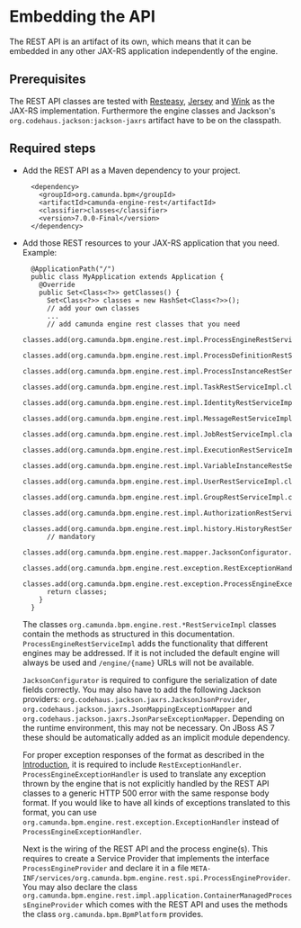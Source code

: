 Embedding the API
==================

The REST API is an artifact of its own, which means that it can be embedded in any other JAX-RS application independently of the engine.

Prerequisites
--------------

The REST API classes are tested with [Resteasy](http://www.jboss.org/resteasy/), [Jersey](http://jersey.java.net/) and [Wink](http://wink.apache.org/) as the JAX-RS implementation.
Furthermore the engine classes and Jackson's `org.codehaus.jackson:jackson-jaxrs` artifact have to be on the classpath.

Required steps
--------------

* Add the REST API as a Maven dependency to your project.


        <dependency>
          <groupId>org.camunda.bpm</groupId>
          <artifactId>camunda-engine-rest</artifactId>
          <classifier>classes</classifier>
          <version>7.0.0-Final</version>
        </dependency>

* Add those REST resources to your JAX-RS application that you need. Example:

        @ApplicationPath("/")
        public class MyApplication extends Application {
          @Override
          public Set<Class<?>> getClasses() {
            Set<Class<?>> classes = new HashSet<Class<?>>();
            // add your own classes 
            ...
            // add camunda engine rest classes that you need
            classes.add(org.camunda.bpm.engine.rest.impl.ProcessEngineRestServiceImpl.class);
            classes.add(org.camunda.bpm.engine.rest.impl.ProcessDefinitionRestServiceImpl.class);
            classes.add(org.camunda.bpm.engine.rest.impl.ProcessInstanceRestServiceImpl.class);
            classes.add(org.camunda.bpm.engine.rest.impl.TaskRestServiceImpl.class);
            classes.add(org.camunda.bpm.engine.rest.impl.IdentityRestServiceImpl.class);
            classes.add(org.camunda.bpm.engine.rest.impl.MessageRestServiceImpl.class);
            classes.add(org.camunda.bpm.engine.rest.impl.JobRestServiceImpl.class);
            classes.add(org.camunda.bpm.engine.rest.impl.ExecutionRestServiceImpl.class);
            classes.add(org.camunda.bpm.engine.rest.impl.VariableInstanceRestServiceImpl.class);
            classes.add(org.camunda.bpm.engine.rest.impl.UserRestServiceImpl.class);
            classes.add(org.camunda.bpm.engine.rest.impl.GroupRestServiceImpl.class);
            classes.add(org.camunda.bpm.engine.rest.impl.AuthorizationRestServiceImpl.class);
            classes.add(org.camunda.bpm.engine.rest.impl.history.HistoryRestServiceImpl.class);
            // mandatory
            classes.add(org.camunda.bpm.engine.rest.mapper.JacksonConfigurator.class);
            classes.add(org.camunda.bpm.engine.rest.exception.RestExceptionHandler.class);
            classes.add(org.camunda.bpm.engine.rest.exception.ProcessEngineExceptionHandler.class);
            return classes;
          }
        }

  The classes `org.camunda.bpm.engine.rest.*RestServiceImpl` classes contain the methods as structured in this documentation. 
  `ProcessEngineRestServiceImpl` adds the functionality that different engines may be addressed.
  If it is not included the default engine will always be used and `/engine/{name}` URLs will not be available.
    
  `JacksonConfigurator` is required to configure the serialization of date fields correctly.
  You may also have to add the following Jackson providers: `org.codehaus.jackson.jaxrs.JacksonJsonProvider`,
  `org.codehaus.jackson.jaxrs.JsonMappingExceptionMapper` and `org.codehaus.jackson.jaxrs.JsonParseExceptionMapper`.
  Depending on the runtime environment, this may not be necessary. 
  On JBoss AS 7 these should be automatically added as an implicit module dependency.
  
  For proper exception responses of the format as described in the [Introduction](/api-references/rest/#!/overview/introduction),
  it is required to include `RestExceptionHandler`. `ProcessEngineExceptionHandler` is used to translate any exception thrown by the
  engine that is not explicitly handled by the REST API classes to a generic HTTP 500 error with the same response body format.
  If you would like to have all kinds of exceptions translated to this format, you can use `org.camunda.bpm.engine.rest.exception.ExceptionHandler` instead of `ProcessEngineExceptionHandler`.
  
  Next is the wiring of the REST API and the process engine(s). 
  This requires to create a Service Provider that implements the interface `ProcessEngineProvider`
  and declare it in a file `META-INF/services/org.camunda.bpm.engine.rest.spi.ProcessEngineProvider`.
  You may also declare the class `org.camunda.bpm.engine.rest.impl.application.ContainerManagedProcessEngineProvider` 
  which comes with the REST API and uses the methods the class `org.camunda.bpm.BpmPlatform` provides.